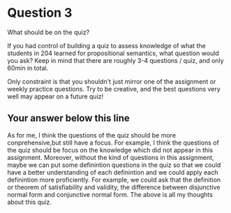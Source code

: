 
# Question 3

What should be on the quiz?

If you had control of building a quiz to assess knowledge of what the students in 204 learned for propositional semantics,
what question would you ask? Keep in mind that there are roughly 3-4 questions / quiz, and only 60min in total.

Only constraint is that you shouldn't just mirror one of the assignment or weekly practice questions. Try to be creative, and
the best questions very well may appear on a future quiz!

## Your answer below this line
As for me, I think the questions of the quiz should be more conprehensive,but still have a focus. For example, I think the questions of the quiz should be focus on the knowledge which did not appear in this assignment. Moreover, without the kind of questions in this assignment, maybe we can put some definintion questions in the quiz so that we could have a better understanding of each definintion and we could apply each definintion more proficiently. For example, we could ask that the definition or theorem of satisfiability and validity, the difference between disjunctive normal form and conjunctive normal form. The above is all my thoughts about this quiz.